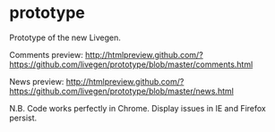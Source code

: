 prototype
=========

Prototype of the new Livegen.

Comments preview: http://htmlpreview.github.com/?https://github.com/livegen/prototype/blob/master/comments.html

News preview: http://htmlpreview.github.com/?https://github.com/livegen/prototype/blob/master/news.html

N.B. Code works perfectly in Chrome. Display issues in IE and Firefox persist.
